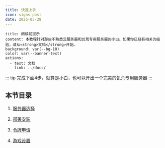 ```yaml
---
title: 快速上手
icon: signs-post
date: 2025-05-28
---
```


```component VPBanner
title: 阅读前提示
content: 本教程针对那些不熟悉云服务器和饥荒专用服务器的小白。如果你已经有相关的经验，请从<strong>文档</strong>开始。
background: var(--bg-10)
color: var(--banner-text)
actions:
  - text: 文档
    link: ../docs/
```

::: tip
完成下面4步，就算是小白，也可以开出一个完美的饥荒专用服务器
:::

## 本节目录
1. [服务器选择](server.md)  

2. [部署安装](install.md)  

3. [令牌申请](token.md)  

4. [游戏设置](setting.md)  
